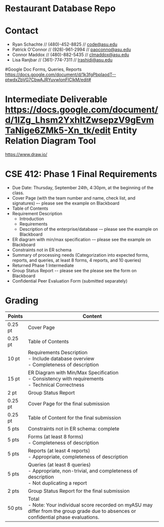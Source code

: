 # Restaurant Database Repo


Contact
========================
- Ryan Schachte // (480)-452-8825 // code@asu.edu
- Patrick O'Connor // (928)-961-2994 // paoconno@asu.edu
- Connor Maddox // (480)-882-5435 // clmaddox@asu.edu
- Lisa Ranjbar // (361)-774-7311 // lrashidi@asu.edu

#Google Doc
Forms, Queries, Reports<br>
https://docs.google.com/document/d/1k3fgPbpIaodT--ptwdxZbVG7CbwAJRYuvwIonFlClkM/edit#<br>

Intermediate Deliverable<br>
https://docs.google.com/document/d/1lZg_Lhsm2YxhItZwsepzV9gEvmTaNige6ZMk5-Xn_tk/edit
Entity Relation Diagram Tool
========================
https://www.draw.io/

CSE 412: Phase 1 Final Requirements
========================
 * Due Date: Thursday, September 24th, 4:30pm, at the beginning of the class.
 * Cover Page (with the team number and name, check list, and signatures) –- please see the example on Blackboard
 * Table of Contents
 * Requirement Description
   - Introduction
   - Requirements
   - Description of the enterprise/database -– please see the example on Blackboard
 * ER diagram with min/max specification -– please see the example on Blackboard
 * Constraints not in ER schema
 * Summary of processing needs (Categorization into expected forms, reports, and queries, at least 8 forms, 4 reports, and 10 queries)
 * Returned Phase 1 Intermediate
 * Group Status Report -- please see the please see the form on Blackboard
 * Confidential Peer Evaluation Form (submitted separately)


Grading
========================
| Points | Content |
| ------------- | ------------- |
| 0.25 pt | Cover Page |
| 0.25 pt | Table of Contents |
| 10 pt | Requirements Description <br> - Include database overview <br> - Completeness of description |
| 15 pt | ER Diagram with Min/Max Specification <br> - Consistency with requirements <br> - Technical Correctness |
| 2 pt | Group Status Report |
| 0.25 pt | Cover Page for the final submission |
| 0.25 pt | Table of Content for the final submission |
| 5 pts | Constraints not in ER schema: complete |
| 5 pts | Forms (at least 8 forms) <br> - Completeness of description |
| 5 pts | Reports (at least 4 reports) <br> - Appropriate, completeness of description |
| 5 pts | Queries (at least 8 queries) <br> - Appropriate, non-trivial, and completeness of description <br> - Not duplicating a report |
| 2 pts | Group Status Report for the final submission |
| 50 pts | Total <br> - Note: Your individual score recorded on myASU may differ from the group grade due to absences or confidential phase evaluations. |

